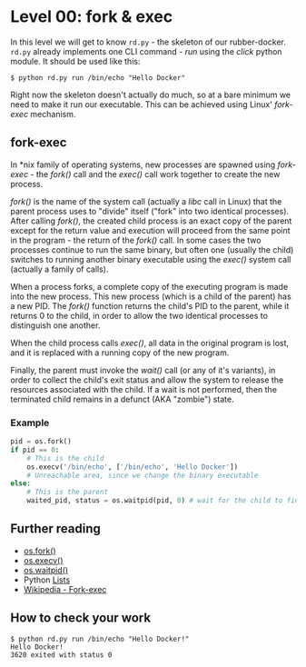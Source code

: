 # Level 00: fork & exec

In this level we will get to know `rd.py` - the skeleton of our rubber-docker. `rd.py` already implements one CLI command - *run* using the *click* python module. It should be used like this:

```
$ python rd.py run /bin/echo "Hello Docker"
```

Right now the skeleton doesn't actually do much, so at a bare minimum we need to make it run our executable. This can be achieved using Linux' *fork-exec* mechanism.

## fork-exec
In \*nix family of operating systems, new processes are spawned using *fork-exec* -
the *fork()* call and the *exec()* call work together to create the new process.

*fork()* is the name of the system call (actually a *libc* call in Linux) that the parent process uses to "divide" itself ("fork" into two identical processes). After calling *fork()*, the created child process is an exact copy of the parent except for the return value and execution will proceed from the same point in the program - the return of the *fork()* call. In some cases the two processes continue to run the same binary, but often one (usually the child) switches to running another binary executable using the *exec()* system call (actually a family of calls).

When a process forks, a complete copy of the executing program is made into the new process. This new process (which is a child of the parent) has a new PID. The *fork()* function returns the child's PID to the parent, while it returns 0 to the child, in order to allow the two identical processes to distinguish one another.

When the child process calls *exec()*, all data in the original program is lost, and it is replaced with a running copy of the new program.

Finally, the parent must invoke the *wait()* call (or any of it's variants), in order to collect the child's exit status and allow the system to release the resources associated with the child. If a wait is not performed, then the terminated child remains in a defunct (AKA "zombie") state.

### Example

```python
pid = os.fork()
if pid == 0:
    # This is the child
    os.execv('/bin/echo', ['/bin/echo', 'Hello Docker'])
    # Unreachable area, since we change the binary executable
else:
    # This is the parent
    waited_pid, status = os.waitpid(pid, 0) # wait for the child to finish
```

## Further reading
- [os.fork()](https://docs.python.org/2/library/os.html#os.fork)
- [os.execv()](https://docs.python.org/2/library/os.html#os.execv)
- [os.waitpid()](https://docs.python.org/2/library/os.html#os.waitpid)
- Python [Lists](https://docs.python.org/2/tutorial/introduction.html#lists)
- [Wikipedia - Fork-exec](https://en.wikipedia.org/wiki/Fork%E2%80%93exec)

## How to check your work

```
$ python rd.py run /bin/echo "Hello Docker!"                                                                
Hello Docker!                                                                                                                                                                 
3620 exited with status 0
```
